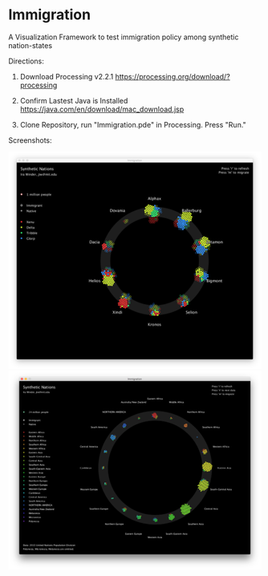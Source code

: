 # Immigration
A Visualization Framework to test immigration policy among synthetic nation-states

Directions:

1. Download Processing v2.2.1
https://processing.org/download/?processing

2. Confirm Lastest Java is Installed
https://java.com/en/download/mac_download.jsp

3. Clone Repository, run "Immigration.pde" in Processing. Press "Run."

Screenshots:

![Mock Data](processPNGs/Viz4.png "Mock Data")
![UN Data](processPNGs/Viz5.png "UN Data")
